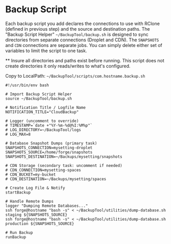 # Backup Script

Each backup script you add declares the connections to use with RClone (defined in previous step) and the source and 
destination paths. The "Backup Script Helper" `~/BackupTool/backup.sh` is designed to sync directories from separate 
connections (Droplet and CDN). The `SNAPSHOTS` and `CDN` connections are separate jobs. You can simply delete either 
set of variables to limit the script to one task.

** Insure all directories and paths exist before running.  This script does not create directories it only reads/writes 
to what's configured.

Copy to LocalPath: `~/BackupTool/scripts/com.hostname.backup.sh`
```
#!/usr/bin/env bash

# Import Backup Script Helper
source ~/BackupTool/backup.sh

# Notification Title / Logfile Name
NOTIFICATION_TITLE="CloudBackup"

# Logger (uncomment to override)
# TIMESTAMP=`date +"%Y-%m-%d@%I:%M%p"`
# LOG_DIRECTORY=~/BackupTool/logs
# LOG_MAX=8

# Database Snapshot Dumps (primary task)
SNAPSHOTS_CONNECTION=mysetting-droplet
SNAPSHOTS_SOURCE=/home/forge/snapshots
SNAPSHOTS_DESTINATION=~/Backups/mysetting/snapshots

# CDN Storage (secondary task: uncomment if needed)
# CDN_CONNECTION=mysetting-spaces
# CDN_BUCKET=my-bucket
# CDN_DESTINATION=~/Backups/mysetting/spaces

# Create Log File & Notify
startBackup

# Handle Remote Dumps
logger "Dumping Remote Databases..."
ssh forge@hostname "bash -s" < ~/BackupTool/utilities/dump-database.sh staging ${SNAPSHOTS_SOURCE}
ssh forge@hostname "bash -s" < ~/BackupTool/utilities/dump-database.sh production ${SNAPSHOTS_SOURCE}

# Run Backup
runBackup
```

